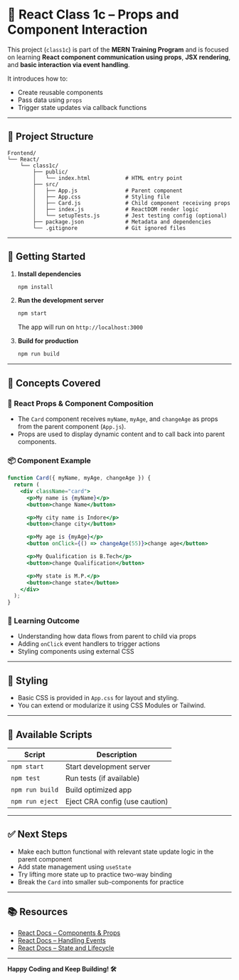 # 🌟 React Class 1c – Props and Component Interaction

This project (`class1c`) is part of the **MERN Training Program** and is focused on learning **React component communication using props**, **JSX rendering**, and **basic interaction via event handling**.

It introduces how to:

* Create reusable components
* Pass data using `props`
* Trigger state updates via callback functions

---

## 📁 Project Structure

```
Frontend/
└── React/
    └── class1c/
        ├── public/
        │   └── index.html           # HTML entry point
        ├── src/
        │   ├── App.js               # Parent component
        │   ├── App.css              # Styling file
        │   ├── Card.js              # Child component receiving props
        │   ├── index.js             # ReactDOM render logic
        │   └── setupTests.js        # Jest testing config (optional)
        ├── package.json             # Metadata and dependencies
        └── .gitignore               # Git ignored files
```

---

## 🚀 Getting Started

1. **Install dependencies**

   ```bash
   npm install
   ```

2. **Run the development server**

   ```bash
   npm start
   ```

   The app will run on `http://localhost:3000`

3. **Build for production**

   ```bash
   npm run build
   ```

---

## 🧠 Concepts Covered

### 🧩 React Props & Component Composition

* The `Card` component receives `myName`, `myAge`, and `changeAge` as props from the parent component (`App.js`).
* Props are used to display dynamic content and to call back into parent components.

### 📦 Component Example

```jsx
function Card({ myName, myAge, changeAge }) {
  return (
    <div className="card">
      <p>My name is {myName}</p>
      <button>change Name</button>

      <p>My city name is Indore</p>
      <button>change city</button>

      <p>My age is {myAge}</p>
      <button onClick={() => changeAge(55)}>change age</button>

      <p>My Qualification is B.Tech</p>
      <button>change Qualification</button>

      <p>My state is M.P.</p>
      <button>change state</button>
    </div>
  );
}
```

### 🧠 Learning Outcome

* Understanding how data flows from parent to child via props
* Adding `onClick` event handlers to trigger actions
* Styling components using external CSS

---

## 🎨 Styling

* Basic CSS is provided in `App.css` for layout and styling.
* You can extend or modularize it using CSS Modules or Tailwind.

---

## 🔧 Available Scripts

| Script          | Description                    |
| --------------- | ------------------------------ |
| `npm start`     | Start development server       |
| `npm test`      | Run tests (if available)       |
| `npm run build` | Build optimized app            |
| `npm run eject` | Eject CRA config (use caution) |

---

## ✅ Next Steps

* Make each button functional with relevant state update logic in the parent component
* Add state management using `useState`
* Try lifting more state up to practice two-way binding
* Break the `Card` into smaller sub-components for practice

---

## 📚 Resources

* [React Docs – Components & Props](https://reactjs.org/docs/components-and-props.html)
* [React Docs – Handling Events](https://reactjs.org/docs/handling-events.html)
* [React Docs – State and Lifecycle](https://reactjs.org/docs/state-and-lifecycle.html)

---

**Happy Coding and Keep Building! 🛠️**
